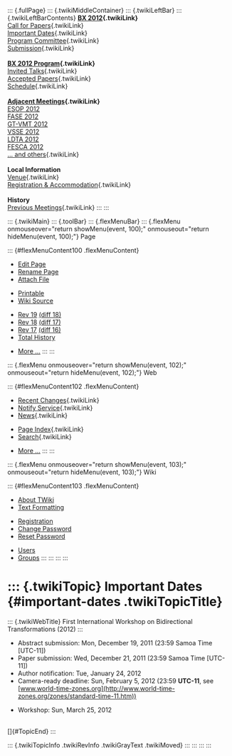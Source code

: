 ::: {.fullPage}
::: {.twikiMiddleContainer}
::: {.twikiLeftBar}
::: {.twikiLeftBarContents}
**[BX 2012](WebHome){.twikiLink}**\
[Call for Papers](CallForPapers){.twikiLink}\
[Important Dates](ImportantDates){.twikiLink}\
[Program Committee](ProgramCommittee){.twikiLink}\
[Submission](PaperSubmission){.twikiLink}\
\
**[BX 2012 Program](Program){.twikiLink}**\
[Invited Talks](InvitedTalks){.twikiLink}\
[Accepted Papers](AcceptedPapers){.twikiLink}\
[Schedule](Program){.twikiLink}\
\
**[Adjacent Meetings](AdjacentMeetings){.twikiLink}**\
[ESOP 2012](http://www2.in.tum.de/esop2012/)\
[FASE 2012](http://www.etaps.org/2012/fase)\
[GT-VMT 2012](http://www.cem.brighton.ac.uk/gt-vmt12/)\
[VSSE 2012](http://sysrun.haifa.il.ibm.com/hrl/vsse2012/)\
[LDTA 2012](http://ldta.info/)\
[FESCA 2012](http://fesca.ipd.kit.edu/fesca2012/)\
[\... and others](AdjacentMeetings){.twikiLink}\
\
**Local Information**\
[Venue](WorkshopVenue){.twikiLink}\
[Registration & Accommodation](RegistrationAndAccomodation){.twikiLink}\
\
**History**\
[Previous Meetings](PreviousMeetings){.twikiLink}
:::
:::

::: {.twikiMain}
::: {.toolBar}
::: {.flexMenuBar}
::: {.flexMenu onmouseover="return showMenu(event, 100);" onmouseout="return hideMenu(event, 100);"}
Page

::: {#flexMenuContent100 .flexMenuContent}
-   [Edit
    Page](http://www.program-transformation.org/edit/BX12/ImportantDates?t=1536827499)
-   [Rename
    Page](http://www.program-transformation.org/rename/BX12/ImportantDates)
-   [Attach
    File](http://www.program-transformation.org/attach/BX12/ImportantDates)

<!-- -->

-   [Printable](http://www.program-transformation.org/view/BX12/ImportantDates?skin=print.pattern)
-   [Wiki
    Source](http://www.program-transformation.org/view/BX12/ImportantDates?skin=text&raw=on&contenttype=text/plain)

<!-- -->

-   [Rev
    19](http://www.program-transformation.org/view/BX12/ImportantDates?rev=1.19)
    [(diff 18)](http://www.program-transformation.org/rdiff/BX12/ImportantDates?rev1=1.19&rev2=1.18)
-   [Rev
    18](http://www.program-transformation.org/view/BX12/ImportantDates?rev=1.18)
    [(diff 17)](http://www.program-transformation.org/rdiff/BX12/ImportantDates?rev1=1.18&rev2=1.17)
-   [Rev
    17](http://www.program-transformation.org/view/BX12/ImportantDates?rev=1.17)
    [(diff 16)](http://www.program-transformation.org/rdiff/BX12/ImportantDates?rev1=1.17&rev2=1.16)
-   [Total
    History](http://www.program-transformation.org/rdiff/BX12/ImportantDates)

<!-- -->

-   [More
    \...](http://www.program-transformation.org/oops/BX12/ImportantDates?template=oopsmore&param1=1.19&param2=1.19)
:::
:::

::: {.flexMenu onmouseover="return showMenu(event, 102);" onmouseout="return hideMenu(event, 102);"}
Web

::: {#flexMenuContent102 .flexMenuContent}
-   [Recent Changes](WebChanges){.twikiLink}
-   [Notify Service](WebNotify){.twikiLink}
-   [News](WebNews){.twikiLink}

<!-- -->

-   [Page Index](WebIndex){.twikiLink}
-   [Search](WebSearch){.twikiLink}

<!-- -->

-   [More
    \...](http://www.program-transformation.org/oops/BX12/ImportantDates?template=oopsmore&param1=1.19&param2=1.19)
:::
:::

::: {.flexMenu onmouseover="return showMenu(event, 103);" onmouseout="return hideMenu(event, 103);"}
Wiki

::: {#flexMenuContent103 .flexMenuContent}
-   [About
    TWiki](http://www.program-transformation.org/view/TWiki/WebHome)
-   [Text
    Formatting](http://www.program-transformation.org/view/TWiki/TextFormattingRules)

<!-- -->

-   [Registration](http://www.program-transformation.org/view/TWiki/TWikiRegistration)
-   [Change
    Password](http://www.program-transformation.org/view/TWiki/ChangePassword)
-   [Reset
    Password](http://www.program-transformation.org/view/TWiki/ResetPassword)

<!-- -->

-   [Users](http://www.program-transformation.org/view/Main/TWikiUsers)
-   [Groups](http://www.program-transformation.org/view/Main/TWikiGroups)
:::
:::
:::
:::

::: {.twikiTopic}
Important Dates {#important-dates .twikiTopicTitle}
===============

::: {.twikiWebTitle}
First International Workshop on Bidirectional Transformations (2012)
:::

-   Abstract submission: Mon, December 19, 2011 (23:59 Samoa Time
    \[UTC-11\])
-   Paper submission: Wed, December 21, 2011 (23:59 Samoa Time
    \[UTC-11\])
-   Author notification: Tue, January 24, 2012
-   Camera-ready deadline: Sun, February 5, 2012 (23:59 **UTC-11**, see
    [www.world-time-zones.org](http://www.world-time-zones.org/zones/standard-time-11.htm))

<!-- -->

-   Workshop: Sun, March 25, 2012

\
[]{#TopicEnd}
:::

::: {.twikiTopicInfo .twikiRevInfo .twikiGrayText .twikiMoved}
:::
:::
:::
:::
